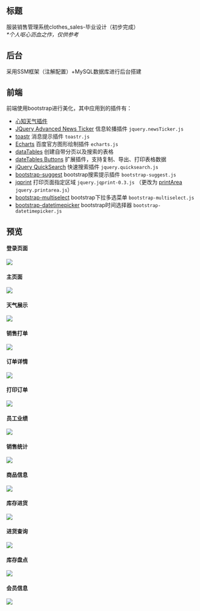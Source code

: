 ## 标题
服装销售管理系统clothes_sales-毕业设计（初步完成）<br>
*\*个人呕心沥血之作，仅供参考*
## 后台
采用SSM框架（注解配置）+MySQL数据库进行后台搭建
## 前端
前端使用bootstrap进行美化，其中应用到的插件有：
* [心知天气插件](https://www.seniverse.com/widget)
* [JQuery Advanced News Ticker](https://github.com/risq/jquery-advanced-news-ticker) 信息轮播插件 `jquery.newsTicker.js`
* [toastr](https://github.com/CodeSeven/toastr) 消息提示插件 `toastr.js`
* [Echarts](http://echarts.baidu.com/) 百度官方图形绘制插件 `echarts.js`
* [dataTables](https://datatables.net/) 创建自带分页以及搜索的表格
* [dateTables Buttons](https://datatables.net/extensions/buttons/) 扩展插件，支持复制、导出、打印表格数据
* [jQuery QuickSearch](https://github.com/DeuxHuitHuit/quicksearch) 快速搜索插件 `jquery.quicksearch.js`
* [bootstrap-suggest](https://github.com/lzwme/bootstrap-suggest-plugin) bootstrap搜索提示插件 `bootstrap-suggest.js`
* [jqprint](http://webscripts.softpedia.com/script/Modules/jQuery-Plugins/jqPrint-68448.html) 打印页面指定区域 `jquery.jqprint-0.3.js` （更改为 [printArea](https://github.com/RitsC/PrintArea) `jquery.printarea.js`）
* [bootstrap-multiselect](https://github.com/davidstutz/bootstrap-multiselect) bootstrap下拉多选菜单 `bootstrap-multiselect.js`
* [bootstrap-datetimepicker](https://github.com/smalot/bootstrap-datetimepicker) bootstrap时间选择器 `bootstrap-datetimepicker.js`

## 预览
#### 登录页面
![](https://github.com/xeahsoon/clothes_sales/blob/master/WebContent/images/preview/login.png)
#### 主页面
![](https://github.com/xeahsoon/clothes_sales/blob/master/WebContent/images/preview/main.png)
#### 天气展示
![](https://github.com/xeahsoon/clothes_sales/blob/master/WebContent/images/preview/weather.png)
#### 销售打单
![](https://github.com/xeahsoon/clothes_sales/blob/master/WebContent/images/preview/make_order.png)
#### 订单详情
![](https://github.com/xeahsoon/clothes_sales/blob/master/WebContent/images/preview/order_detail.png)
#### 打印订单
![](https://github.com/xeahsoon/clothes_sales/blob/master/WebContent/images/preview/print_order.png)
#### 员工业绩
![](https://github.com/xeahsoon/clothes_sales/blob/master/WebContent/images/preview/staff_sales.png)
#### 销售统计
![](https://github.com/xeahsoon/clothes_sales/blob/master/WebContent/images/preview/statics.png)
#### 商品信息
![](https://github.com/xeahsoon/clothes_sales/blob/master/WebContent/images/preview/good_detail.png)
#### 库存进货
![](https://github.com/xeahsoon/clothes_sales/blob/master/WebContent/images/preview/storagein.png)
#### 进货查询
![](https://github.com/xeahsoon/clothes_sales/blob/master/WebContent/images/preview/storagein_history.png)
#### 库存盘点
![](https://github.com/xeahsoon/clothes_sales/blob/master/WebContent/images/preview/check_storage.png)
#### 会员信息
![](https://github.com/xeahsoon/clothes_sales/blob/master/WebContent/images/preview/member.png)
